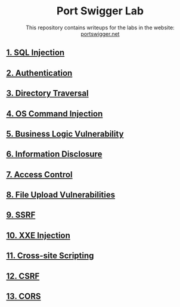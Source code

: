 <div align='center'>

# **Port Swigger Lab**
This repository contains writeups for the labs in the website: [portswigger.net](https://portswigger.net/)

</div>

## **[1. SQL Injection](./SQL%20Injection/)**
## **[2. Authentication](./Authentication/)**
## **[3. Directory Traversal](./Directory%20Traversal/)**
## **[4. OS Command Injection](./Directory%20Traversal/)**
## **[5. Business Logic Vulnerability](./Business%20Logic%20Vulnerabilities/)**
## **[6. Information Disclosure](./Information%20Disclosure/)**
## **[7. Access Control](./Access%20Control/)**
## **[8. File Upload Vulnerabilities](./File%20Upload%20Vulnerabilities/)**
## **[9. SSRF](./SSRF/)**
## **[10. XXE Injection](./XXE%20Injection/)**
## **[11. Cross-site Scripting](./Cross-site%20Scripting/)**
## **[12. CSRF](./CSRF/)**
## **[13. CORS](./CORS/)**


